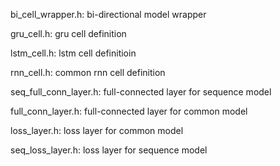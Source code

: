 bi_cell_wrapper.h: bi-directional model wrapper

gru_cell.h: gru cell definition

lstm_cell.h: lstm cell definitioin

rnn_cell.h: common rnn cell definition

seq_full_conn_layer.h: full-connected layer for sequence model

full_conn_layer.h: full-connected layer for common model

loss_layer.h: loss layer for common model

seq_loss_layer.h: loss layer for sequence model

